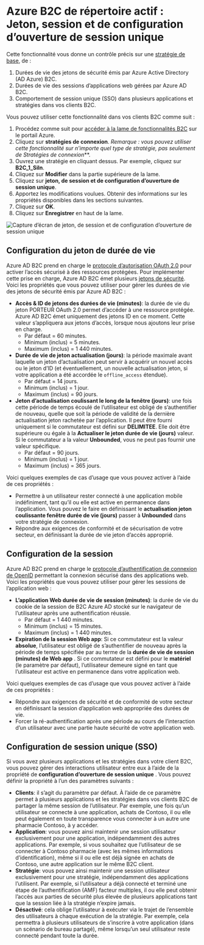 <properties
    pageTitle="Azure B2C de répertoire actif : Jeton de session et configuration d’ouverture de session unique | Microsoft Azure"
    description="Jeton, de session et de connexion de configuration unique dans Azure Active Directory B2C"
    services="active-directory-b2c"
    documentationCenter=""
    authors="swkrish"
    manager="mbaldwin"
    editor="bryanla"/>

<tags
    ms.service="active-directory-b2c"
    ms.workload="identity"
    ms.tgt_pltfrm="na"
    ms.devlang="na"
    ms.topic="article"
    ms.date="07/24/2016"
    ms.author="swkrish"/>

# <a name="azure-active-directory-b2c-token-session-and-single-sign-on-configuration"></a>Azure B2C de répertoire actif : Jeton, session et de configuration d’ouverture de session unique

Cette fonctionnalité vous donne un contrôle précis sur une [stratégie de base](active-directory-b2c-reference-policies.md), de :
 
1. Durées de vie des jetons de sécurité émis par Azure Active Directory (AD Azure) B2C.
2. Durées de vie des sessions d’applications web gérées par Azure AD B2C.
3. Comportement de session unique (SSO) dans plusieurs applications et stratégies dans vos clients B2C.

Vous pouvez utiliser cette fonctionnalité dans vos clients B2C comme suit :

1. Procédez comme suit pour [accéder à la lame de fonctionnalités B2C](active-directory-b2c-app-registration.md#navigate-to-the-b2c-features-blade) sur le portail Azure.
2. Cliquez sur **stratégies de connexion**. *Remarque : vous pouvez utiliser cette fonctionnalité sur n’importe quel type de stratégie, pas seulement de* *Stratégies de connexion***.
3. Ouvrez une stratégie en cliquant dessus. Par exemple, cliquez sur **B2C_1_SiIn**.
4. Cliquez sur **Modifier** dans la partie supérieure de la lame.
5. Cliquez sur **jeton, de session et de configuration d’ouverture de session unique**.
6. Apportez les modifications voulues. Obtenir des informations sur les propriétés disponibles dans les sections suivantes.
7. Cliquez sur **OK**.
8. Cliquez sur **Enregistrer** en haut de la lame.

![Capture d’écran de jeton, de session et de configuration d’ouverture de session unique](./media/active-directory-b2c-token-session-sso/token-session-sso.png)

## <a name="token-lifetimes-configuration"></a>Configuration du jeton de durée de vie

Azure AD B2C prend en charge le [protocole d’autorisation OAuth 2.0](active-directory-b2c-reference-protocols.md) pour activer l’accès sécurisé à des ressources protégées. Pour implémenter cette prise en charge, Azure AD B2C émet plusieurs [jetons de sécurité](active-directory-b2c-reference-tokens.md). Voici les propriétés que vous pouvez utiliser pour gérer les durées de vie des jetons de sécurité émis par Azure AD B2C :

- **Accès & ID de jetons des durées de vie (minutes)**: la durée de vie du jeton PORTEUR OAuth 2.0 permet d’accéder à une ressource protégée. Azure AD B2C émet uniquement des jetons ID en ce moment. Cette valeur s’appliquera aux jetons d’accès, lorsque nous ajoutons leur prise en charge.
   - Par défaut = 60 minutes.
   - Minimum (inclus) = 5 minutes.
   - Maximum (inclus) = 1 440 minutes.
- **Durée de vie de jeton actualisation (jours)**: la période maximale avant laquelle un jeton d’actualisation peut servir à acquérir un nouvel accès ou le jeton d’ID (et éventuellement, un nouvelle actualisation jeton, si votre application a été accordée le `offline_access` étendue).
   - Par défaut = 14 jours.
   - Minimum (inclus) = 1 jour.
   - Maximum (inclus) = 90 jours.
- **Jeton d’actualisation coulissant le long de la fenêtre (jours)**: une fois cette période de temps écoulé de l’utilisateur est obligé de s’authentifier de nouveau, quelle que soit la période de validité de la dernière actualisation jeton rachetée par l’application. Il peut être fourni uniquement si le commutateur est défini sur **DELIMITEE**. Elle doit être supérieure ou égale à la **Actualiser le jeton durée de vie (jours)** valeur. Si le commutateur a la valeur **Unbounded**, vous ne peut pas fournir une valeur spécifique.
   - Par défaut = 90 jours.
   - Minimum (inclus) = 1 jour.
   - Maximum (inclus) = 365 jours.

Voici quelques exemples de cas d’usage que vous pouvez activer à l’aide de ces propriétés :

- Permettre à un utilisateur rester connecté à une application mobile indéfiniment, tant qu’il ou elle est active en permanence dans l’application. Vous pouvez le faire en définissant le **actualisation jeton coulissante fenêtre durée de vie (jours)** passer à **Unbounded** dans votre stratégie de connexion.
- Répondre aux exigences de conformité et de sécurisation de votre secteur, en définissant la durée de vie jeton d’accès approprié.

## <a name="session-configuration"></a>Configuration de la session

Azure AD B2C prend en charge le [protocole d’authentification de connexion de OpenID](active-directory-b2c-reference-oidc.md) permettant la connexion sécurisé dans des applications web. Voici les propriétés que vous pouvez utiliser pour gérer les sessions de l’application web :

- **L’application Web durée de vie de session (minutes)**: la durée de vie du cookie de la session de B2C Azure AD stocké sur le navigateur de l’utilisateur après une authentification réussie.
   - Par défaut = 1 440 minutes.
   - Minimum (inclus) = 15 minutes.
   - Maximum (inclus) = 1 440 minutes.
- **Expiration de la session Web app**: Si ce commutateur est la valeur **absolue**, l’utilisateur est obligé de s’authentifier de nouveau après la période de temps spécifiée par au terme de la **durée de vie de session (minutes) de Web app** . Si ce commutateur est défini pour le **matériel** (le paramètre par défaut), l’utilisateur demeure signé en tant que l’utilisateur est active en permanence dans votre application web.

Voici quelques exemples de cas d’usage que vous pouvez activer à l’aide de ces propriétés :

- Répondre aux exigences de sécurité et de conformité de votre secteur en définissant la session d’application web appropriée des durées de vie.
- Forcer la ré-authentification après une période au cours de l’interaction d’un utilisateur avec une partie haute sécurité de votre application web. 

## <a name="single-sign-on-sso-configuration"></a>Configuration de session unique (SSO)

Si vous avez plusieurs applications et les stratégies dans votre client B2C, vous pouvez gérer des interactions utilisateur entre eux à l’aide de la propriété de **configuration d’ouverture de session unique** . Vous pouvez définir la propriété à l’un des paramètres suivants :

- **Clients**: il s’agit du paramètre par défaut. À l’aide de ce paramètre permet à plusieurs applications et les stratégies dans vos clients B2C de partager la même session de l’utilisateur. Par exemple, une fois qu’un utilisateur se connecte à une application, achats de Contoso, il ou elle peut également en toute transparence vous connecter à un autre une pharmacie Contoso, à y accéder.
- **Application**: vous pouvez ainsi maintenir une session utilisateur exclusivement pour une application, indépendamment des autres applications. Par exemple, si vous souhaitez que l’utilisateur de se connecter à Contoso pharmacie (avec les mêmes informations d’identification), même si il ou elle est déjà signée en achats de Contoso, une autre application sur le même B2C client. 
- **Stratégie**: vous pouvez ainsi maintenir une session utilisateur exclusivement pour une stratégie, indépendamment des applications l’utilisent. Par exemple, si l’utilisateur a déjà connecté et terminé une étape de l’authentification (AMF) facteur multiples, il ou elle peut obtenir l’accès aux parties de sécurité plus élevée de plusieurs applications tant que la session liée à la stratégie n’expire jamais.
- **Désactivé**: cela oblige l’utilisateur à exécuter via le trajet de l’ensemble des utilisateurs à chaque exécution de la stratégie. Par exemple, cela permettra à plusieurs utilisateurs de s’inscrire à votre application (dans un scénario de bureau partagé), même lorsqu’un seul utilisateur reste connecté pendant toute la durée.
